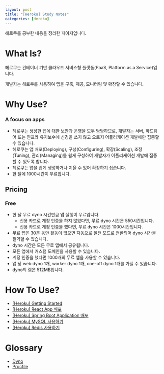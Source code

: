 ```yaml
---
layout: post
title: "[Heroku] Study Notes"
categories: [Heroku]
---
```


헤로쿠를 공부한 내용을 정리한 페이지입니다.

# What Is?

헤로쿠는 컨테이너 기반 클라우드 서비스형 플랫폼(PaaS, Platform as a Service)입니다.

개발자는 헤로쿠를 사용하여 앱을 구축, 제공, 모니터링 및 확장할 수 있습니다.

# Why Use?

### A focus on apps

- 헤로쿠는 생성한 앱에 대한 보안과 운영을 모두 담당하므로, 개발자는 서버, 하드웨어 또는 인프라 유지보수에 신경을 쓰지 않고 오로지 어플리케이션 개발에만 집중할 수 있습니다.
- 헤로쿠는 앱 배포(Deploying), 구성(Configuring), 확장(Scaling), 조정(Tuning), 관리(Managing)를 쉽게 구성하여 개발자가 어플리케이션 개발에 집중할 수 있도록 합니다.
- 헤로쿠는 앱을 쉽게 생성하거나 지울 수 있어 확장하기 쉽습니다.
- 한 달에 1000시간이 무료입니다.

## Pricing

### Free

- 한 달 무료 dyno 시간만큼 앱 실행이 무료입니다.
    - 신용 카드로 계정 인증을 하지 않았다면, 무료 dyno 시간은 550시간입니다.
    - 신용 카드로 계정 인증을 했다면, 무료 dyno 시간은 1000시간입니다.
- 무료 앱은 30분 동안 활동이 없으면 자동으로 절전 모드로 전환되어 dyno 시간을 절약할 수 있습니다.
- dyno 시간은 모든 무료 앱에서 공유됩니다.
- 모든 앱에서 커스텀 도메인을 사용할 수 있습니다.
- 계정 인증을 했다면 1000개의 무료 앱을 사용할 수 있습니다.
- 앱 당 web dyno 1개, worker dyno 1개, one-off dyno 1개를 가질 수 있습니다.
- dyno의 램은 512MB입니다.

# How To Use?
- [[Heroku] Getting Started](https://hsik0225.github.io/heroku/2021/12/11/Heroku-Getting-Started/)
- [[Heroku] React App 배포](https://hsik0225.github.io/heroku/2021/12/12/React-App-%EB%B0%B0%ED%8F%AC/)
- [[Heroku] Spring Boot Application 배포](https://hsik0225.github.io/heroku/2021/12/13/Spring-Boot-Application-%EB%B0%B0%ED%8F%AC/)
- [[Heroku] MySQL 사용하기](https://hsik0225.github.io/heroku/2021/12/14/MySQL-%EC%82%AC%EC%9A%A9%ED%95%98%EA%B8%B0/)
- [[Heroku] Redis 사용하기](https://hsik0225.github.io/heroku/2021/12/15/Redis-%EC%82%AC%EC%9A%A9%ED%95%98%EA%B8%B0/)

# Glossary
- [Dyno]()
- [Procfile]()

